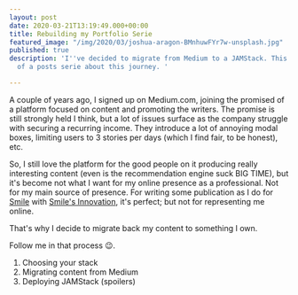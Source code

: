 ```yaml
---
layout: post
date: 2020-03-21T13:19:49.000+00:00
title: Rebuilding my Portfolio Serie
featured_image: "/img/2020/03/joshua-aragon-BMnhuwFYr7w-unsplash.jpg"
published: true
description: 'I''ve decided to migrate from Medium to a JAMStack. This is the introduction
  of a posts serie about this journey. '

---
```

A couple of years ago, I signed up on Medium.com, joining the promised of a platform focused on content and promoting the writers. The promise is still strongly held I think, but a lot of issues surface as the company struggle with securing a recurring income. They introduce a lot of annoying modal boxes, limiting users to 3 stories per days (which I find fair, to be honest), etc. 

So, I still love the platform for the good people on it producing really interesting content (even is the recommendation engine suck BIG TIME), but it's become not what I want for my online presence as a professional. Not for my main source of presence. For writing some publication as I do for [Smile](https://smile.eu) with [Smile's Innovation](https://medium.com/smileinnovation), it's perfect; but not for representing me online. 

That's why I decide to migrate back my content to something I own.

Follow me in that process 😉.

1. Choosing your stack
2. Migrating content from Medium
3. Deploying JAMStack (spoilers)